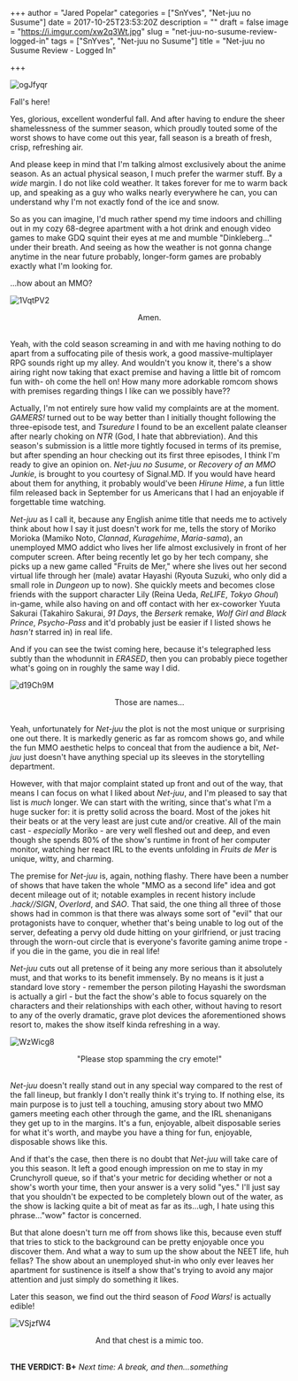 +++
author = "Jared Popelar"
categories = ["SnYves", "Net-juu no Susume"]
date = 2017-10-25T23:53:20Z
description = ""
draft = false
image = "https://i.imgur.com/xw2q3Wt.jpg"
slug = "net-juu-no-susume-review-logged-in"
tags = ["SnYves", "Net-juu no Susume"]
title = "Net-juu no Susume Review - Logged In"

+++


![ogJfyqr](https://i.imgur.com/ogJfyqr.jpg)

Fall's here!

Yes, glorious, excellent wonderful fall. And after having to endure the sheer shamelessness of the summer season, which proudly touted some of the worst shows to have come out this year, fall season is a breath of fresh, crisp, refreshing air. 

And please keep in mind that I'm talking almost exclusively about the anime season. As an actual physical season, I much prefer the warmer stuff. By a *wide* margin. I do not like cold weather. It takes forever for me to warm back up, and speaking as a guy who walks nearly everywhere he can, you can understand why I'm not exactly fond of the ice and snow. 

So as you can imagine, I'd much rather spend my time indoors and chilling out in my cozy 68-degree apartment with a hot drink and enough video games to make GDQ squint their eyes at me and mumble "Dinkleberg..." under their breath. And seeing as how the weather is not gonna change anytime in the near future probably, longer-form games are probably exactly what I'm looking for. 

...how about an MMO?

![1VqtPV2](https://i.imgur.com/1VqtPV2.png)
<center>Amen.</center>
<br>

Yeah, with the cold season screaming in and with me having nothing to do apart from a suffocating pile of thesis work, a good massive-multiplayer RPG sounds right up my alley. And wouldn't you know it, there's a show airing right now taking that exact premise and having a little bit of romcom fun with- oh come the hell on! How many more adorkable romcom shows with premises regarding things I like can we possibly have?? 

Actually, I'm not entirely sure how valid my complaints are at the moment. *GAMERS!* turned out to be way better than I initially thought following the three-episode test, and *Tsuredure* I found to be an excellent palate cleanser after nearly choking on *NTR* (God, I hate that abbreviation). And this season's submission is a little more tightly focused in terms of its premise, but after spending an hour checking out its first three episodes, I think I'm ready to give an opinion on. *Net-juu no Susume*, or *Recovery of an MMO Junkie*, is brought to you courtesy of Signal.MD. If you would have heard about them for anything, it probably would've been *Hirune Hime*, a fun little film released back in September for us Americans that I had an enjoyable if forgettable time watching. 

*Net-juu* as I call it, because any English anime title that needs me to actively think about how I say it just doesn't work for me, tells the story of Moriko Morioka (Mamiko Noto, *Clannad*, *Kuragehime*, *Maria-sama*), an unemployed MMO addict who lives her life almost exclusively in front of her computer screen. After being recently let go by her tech company, she picks up a new game called "Fruits de Mer," where she lives out her second virtual life through her (male) avatar Hayashi (Ryouta Suzuki, who only did a small role in *Dungeon* up to now). She quickly meets and becomes close friends with the support character Lily (Reina Ueda, *ReLIFE*, *Tokyo Ghoul*) in-game, while also having on and off contact with her ex-coworker Yuuta Sakurai (Takahiro Sakurai, *91 Days*, the *Berserk* remake, *Wolf Girl and Black Prince*, *Psycho-Pass* and it'd probably just be easier if I listed shows he *hasn't* starred in) in real life. 

And if you can see the twist coming here, because it's telegraphed less subtly than the whodunnit in *ERASED*, then you can probably piece together what's going on in roughly the same way I did.

![d19Ch9M](https://i.imgur.com/d19Ch9M.jpg)
<center>Those are names...</center>
<br>

Yeah, unfortunately for *Net-juu* the plot is not the most unique or surprising one out there. It is markedly generic as far as romcom shows go, and while the fun MMO aesthetic helps to conceal that from the audience a bit, *Net-juu* just doesn't have anything special up its sleeves in the storytelling department. 

However, with that major complaint stated up front and out of the way, that means I can focus on what I liked about *Net-juu*, and I'm pleased to say that list is *much* longer. We can start with the writing, since that's what I'm a huge sucker for: it is pretty solid across the board. Most of the jokes hit their beats or at the very least are just cute and/or creative. All of the main cast - *especially* Moriko - are very well fleshed out and deep, and even though she spends 80% of the show's runtime in front of her computer monitor, watching her react IRL to the events unfolding in *Fruits de Mer* is unique, witty, and charming.

The premise for *Net-juu* is, again, nothing flashy. There have been a number of shows that have taken the whole "MMO as a second life" idea and got decent mileage out of it; notable examples in recent history include *.hack//SIGN*, *Overlord*, and *SAO*. That said, the one thing all three of those shows had in common is that there was always some sort of "evil" that our protagonists have to conquer, whether that's being unable to log out of the server, defeating a pervy old dude hitting on your girlfriend, or just tracing through the worn-out circle that is everyone's favorite gaming anime trope - if you die in the game, you die in real life! 

*Net-juu* cuts out all pretense of it being any more serious than it absolutely must, and that works to its benefit immensely. By no means is it just a standard love story - remember the person piloting Hayashi the swordsman is actually a girl - but the fact the show's able to focus squarely on the characters and their relationships with each other, without having to resort to any of the overly dramatic, grave plot devices the aforementioned shows resort to, makes the show itself kinda refreshing in a way. 

![WzWicg8](https://i.imgur.com/WzWicg8.jpg)
<center>"Please stop spamming the cry emote!"</center>
<br>

*Net-juu* doesn't really stand out in any special way compared to the rest of the fall lineup, but frankly I don't really think it's trying to. If nothing else, its main purpose is to just tell a touching, amusing story about two MMO gamers meeting each other through the game, and the IRL shenanigans they get up to in the margins. It's a fun, enjoyable, albeit disposable series for what it's worth, and maybe you have a thing for fun, enjoyable, disposable shows like this. 

And if that's the case, then there is no doubt that *Net-juu* will take care of you this season. It left a good enough impression on me to stay in my Crunchyroll queue, so if that's your metric for deciding whether or not a show's worth your time, then your answer is a very solid "yes." I'll just say that you shouldn't be expected to be completely blown out of the water, as the show is lacking quite a bit of meat as far as its...ugh, I hate using this phrase..."wow" factor is concerned. 

But that alone doesn't turn me off from shows like this, because even stuff that tries to stick to the background can be pretty enjoyable once you discover them. And what a way to sum up the show about the NEET life, huh fellas? The show about an unemployed shut-in who only ever leaves her apartment for sustinence is itself a show that's trying to avoid any major attention and just simply do something it likes. 

Later this season, we find out the third season of *Food Wars!* is actually edible!

![VSjzfW4](https://i.imgur.com/VSjzfW4.jpg)
<center>And that chest is a mimic too.</center>
<br>

**THE VERDICT: B+**
*Next time: A break, and then...something*

